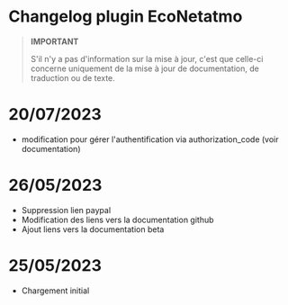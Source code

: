 # Changelog plugin EcoNetatmo

>**IMPORTANT**
>
>S'il n'y a pas d'information sur la mise à jour, c'est que celle-ci concerne uniquement de la mise à jour de documentation, de traduction ou de texte.

# 20/07/2023

- modification pour gérer l'authentification via authorization_code (voir documentation) 

# 26/05/2023

- Suppression lien paypal
- Modification des liens vers la documentation github
- Ajout liens vers la documentation beta

# 25/05/2023

- Chargement initial
